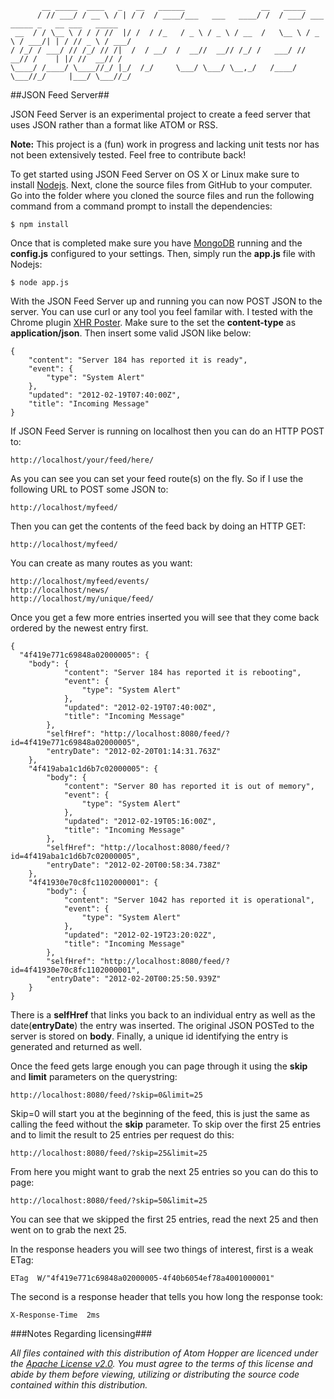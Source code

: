```
       __ _____  ____   _   __   ______                 __   _____                               
      / // ___/ / __ \ / | / /  / ____/___   ___   ____/ /  / ___/ ___   _____ _   __ ___   _____
 __  / / \__ \ / / / //  |/ /  / /_   / _ \ / _ \ / __  /   \__ \ / _ \ / ___/| | / // _ \ / ___/
/ /_/ / ___/ // /_/ // /|  /  / __/  /  __//  __// /_/ /   ___/ //  __// /    | |/ //  __// /    
\____/ /____/ \____//_/ |_/  /_/     \___/ \___/ \__,_/   /____/ \___//_/     |___/ \___//_/     
```

##JSON Feed Server##

JSON Feed Server is an experimental project to create a feed server that uses JSON rather than a format like ATOM or RSS.

**Note:** This project is a (fun) work in progress and lacking unit tests nor has not been extensively tested.  Feel free to contribute back!

To get started using JSON Feed Server on OS X or Linux make sure to install [Nodejs](http://nodejs.org).  Next, clone the source files from GitHub to your computer.  Go into the folder where you cloned the source files and run the following command from a command prompt to install the dependencies:

```
$ npm install
```

Once that is completed make sure you have [MongoDB](http://mongodb.org) running and the **config.js** configured to your settings.  Then, simply run the **app.js** file with Nodejs:

```
$ node app.js
```

With the JSON Feed Server up and running you can now POST JSON to the server.  You can use curl or any tool you feel familar with.  I tested with the Chrome plugin [XHR Poster](https://chrome.google.com/webstore/detail/akdbimilobjkfhgamdhneckaifceicen).  Make sure to the set the **content-type** as **application/json**.  Then insert some valid JSON like below:

```
{
    "content": "Server 184 has reported it is ready",
    "event": {
        "type": "System Alert"
    },
    "updated": "2012-02-19T07:40:00Z",
    "title": "Incoming Message"
}
```

If JSON Feed Server is running on localhost then you can do an HTTP POST to:

```
http://localhost/your/feed/here/
```

As you can see you can set your feed route(s) on the fly.  So if I use the following URL to POST some JSON to:

```
http://localhost/myfeed/
```

Then you can get the contents of the feed back by doing an HTTP GET:

```
http://localhost/myfeed/
```

You can create as many routes as you want:

```
http://localhost/myfeed/events/
http://localhost/news/
http://localhost/my/unique/feed/
```

Once you get a few more entries inserted you will see that they come back ordered by the newest entry first.

```
{
  "4f419e771c69848a02000005": {
  	"body": {
			"content": "Server 184 has reported it is rebooting", 
			"event": {
				"type": "System Alert"
			}, 
			"updated": "2012-02-19T07:40:00Z", 
			"title": "Incoming Message"
		}, 
		"selfHref": "http://localhost:8080/feed/?id=4f419e771c69848a02000005", 
		"entryDate": "2012-02-20T01:14:31.763Z"
	}, 
	"4f419aba1c1d6b7c02000005": {
		"body": {
			"content": "Server 80 has reported it is out of memory", 
			"event": {
				"type": "System Alert"
			}, 
			"updated": "2012-02-19T05:16:00Z", 
			"title": "Incoming Message"
		}, 
		"selfHref": "http://localhost:8080/feed/?id=4f419aba1c1d6b7c02000005", 
		"entryDate": "2012-02-20T00:58:34.738Z"
	}, 
	"4f41930e70c8fc1102000001": {
		"body": {
			"content": "Server 1042 has reported it is operational", 
			"event": {
				"type": "System Alert"
			}, 
			"updated": "2012-02-19T23:20:02Z", 
			"title": "Incoming Message"
		}, 
		"selfHref": "http://localhost:8080/feed/?id=4f41930e70c8fc1102000001", 
		"entryDate": "2012-02-20T00:25:50.939Z"
	}
}
```

There is a **selfHref** that links you back to an individual entry as well as the date(**entryDate**) the entry was inserted.  The original JSON POSTed to the server is stored on **body**.  Finally, a unique id identifying the entry is generated and returned as well.

Once the feed gets large enough you can page through it using the **skip** and **limit** parameters on the querystring:

```
http://localhost:8080/feed/?skip=0&limit=25
```

Skip=0 will start you at the beginning of the feed, this is just the same as calling the feed without the **skip** parameter.  To skip over the first 25 entries and to limit the result to 25 entries per request do this:

```
http://localhost:8080/feed/?skip=25&limit=25
```

From here you might want to grab the next 25 entries so you can do this to page:

```
http://localhost:8080/feed/?skip=50&limit=25
```

You can see that we skipped the first 25 entries, read the next 25 and then went on to grab the next 25.

In the response headers you will see two things of interest, first is a weak ETag:

```
ETag  W/"4f419e771c69848a02000005-4f40b6054ef78a4001000001"
```

The second is a response header that tells you how long the response took:

```
X-Response-Time  2ms
```

###Notes Regarding licensing###

*All files contained with this distribution of Atom Hopper are licenced 
under the [Apache License v2.0](http://www.apache.org/licenses/LICENSE-2.0).
You must agree to the terms of this license and abide by them before
viewing, utilizing or distributing the source code contained within this distribution.*
                                                                                                 